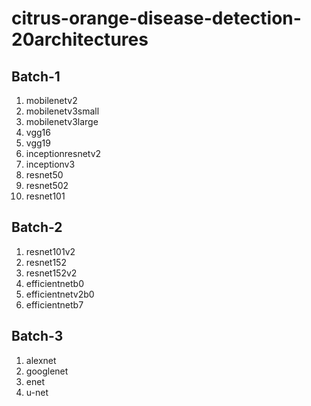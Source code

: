 # citrus-orange-disease-detection-20architectures
## Batch-1
1. mobilenetv2
2. mobilenetv3small
3. mobilenetv3large
4. vgg16
5. vgg19
6. inceptionresnetv2
7. inceptionv3
8. resnet50
9. resnet502
10. resnet101
## Batch-2
1. resnet101v2
2. resnet152
3. resnet152v2
4. efficientnetb0
5. efficientnetv2b0
6. efficientnetb7
## Batch-3
1. alexnet
2. googlenet
3. enet
4. u-net
